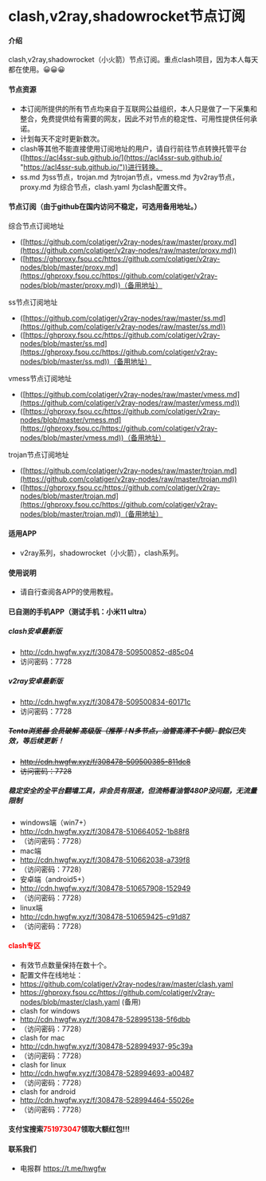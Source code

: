 # clash,v2ray,shadowrocket节点订阅

#### 介绍
clash,v2ray,shadowrocket（小火箭）节点订阅。重点clash项目，因为本人每天都在使用。😀😀😀

#### 节点资源
- 本订阅所提供的所有节点均来自于互联网公益组织，本人只是做了一下采集和整合，免费提供给有需要的网友，因此不对节点的稳定性、可用性提供任何承诺。
- 计划每天不定时更新数次。
- clash等其他不能直接使用订阅地址的用户，请自行前往节点转换托管平台([https://acl4ssr-sub.github.io/](https://acl4ssr-sub.github.io/ "https://acl4ssr-sub.github.io/"))进行转换。
- ss.md 为ss节点，trojan.md 为trojan节点，vmess.md 为v2ray节点，proxy.md 为综合节点，clash.yaml 为clash配置文件。

#### 节点订阅（由于github在国内访问不稳定，可选用备用地址。）
综合节点订阅地址
+ ([https://github.com/colatiger/v2ray-nodes/raw/master/proxy.md](https://github.com/colatiger/v2ray-nodes/raw/master/proxy.md))
+ ([https://ghproxy.fsou.cc/https://github.com/colatiger/v2ray-nodes/blob/master/proxy.md](https://ghproxy.fsou.cc/https://github.com/colatiger/v2ray-nodes/blob/master/proxy.md))（备用地址）

ss节点订阅地址
+ ([https://github.com/colatiger/v2ray-nodes/raw/master/ss.md](https://github.com/colatiger/v2ray-nodes/raw/master/ss.md))
+ ([https://ghproxy.fsou.cc/https://github.com/colatiger/v2ray-nodes/blob/master/ss.md](https://ghproxy.fsou.cc/https://github.com/colatiger/v2ray-nodes/blob/master/ss.md))（备用地址）

vmess节点订阅地址
+ ([https://github.com/colatiger/v2ray-nodes/raw/master/vmess.md](https://github.com/colatiger/v2ray-nodes/raw/master/vmess.md))
+ ([https://ghproxy.fsou.cc/https://github.com/colatiger/v2ray-nodes/blob/master/vmess.md](https://ghproxy.fsou.cc/https://github.com/colatiger/v2ray-nodes/blob/master/vmess.md))（备用地址）

trojan节点订阅地址
+ ([https://github.com/colatiger/v2ray-nodes/raw/master/trojan.md](https://github.com/colatiger/v2ray-nodes/raw/master/trojan.md))
+ ([https://ghproxy.fsou.cc/https://github.com/colatiger/v2ray-nodes/blob/master/trojan.md](https://ghproxy.fsou.cc/https://github.com/colatiger/v2ray-nodes/blob/master/trojan.md))（备用地址）

#### 适用APP

- v2ray系列，shadowrocket（小火箭），clash系列。

#### 使用说明

- 请自行查阅各APP的使用教程。

#### 已自测的手机APP（测试手机：小米11 ultra）
##### clash安卓最新版
- http://cdn.hwgfw.xyz/f/308478-509500852-d85c04
- 访问密码：7728
##### v2ray安卓最新版
- http://cdn.hwgfw.xyz/f/308478-509500834-60171c
- 访问密码：7728
##### ~~Tenta浏览器 会员破解 高级版（推荐！N多节点，油管高清不卡顿）~~貌似已失效，等后续更新！
- ~~http://cdn.hwgfw.xyz/f/308478-509500385-811dc8~~
- ~~访问密码：7728~~

##### 稳定安全的全平台翻墙工具，非会员有限速，但流畅看油管480P没问题，无流量限制
- windows端（win7+）
- http://cdn.hwgfw.xyz/f/308478-510664052-1b88f8
- （访问密码：7728）
- mac端
- http://cdn.hwgfw.xyz/f/308478-510662038-a739f8
- （访问密码：7728）
- 安卓端（android5+）
- http://cdn.hwgfw.xyz/f/308478-510657908-152949
- （访问密码：7728）
- linux端
- http://cdn.hwgfw.xyz/f/308478-510659425-c91d87
- （访问密码：7728）

#### <font color=red>clash专区</font>
- 有效节点数量保持在数十个。
- 配置文件在线地址：
- https://github.com/colatiger/v2ray-nodes/raw/master/clash.yaml
- https://ghproxy.fsou.cc/https://github.com/colatiger/v2ray-nodes/blob/master/clash.yaml (备用)
- clash for windows
- http://cdn.hwgfw.xyz/f/308478-528995138-5f6dbb
- （访问密码：7728）
- clash for mac
- http://cdn.hwgfw.xyz/f/308478-528994937-95c39a
- （访问密码：7728）
- clash for linux
- http://cdn.hwgfw.xyz/f/308478-528994693-a00487
- （访问密码：7728）
- clash for android
- http://cdn.hwgfw.xyz/f/308478-528994464-55026e
- （访问密码：7728）

#### 支付宝搜索<font color=red>751973047</font>领取大额红包!!!

#### 联系我们
- 电报群 https://t.me/hwgfw
